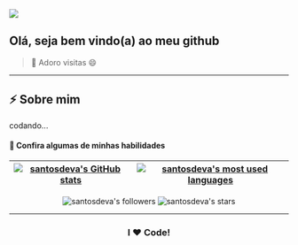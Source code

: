 <!--
**santosdeva** is a ✨ _special_ ✨ repository because its `README.md` (this file) appears on your GitHub profile.

Here are some ideas to get you started:

- 🔭 I’m currently working on ...
- 🌱 I’m currently learning ...
- 👯 I’m looking to collaborate on ...
- 🤔 I’m looking for help with ...
- 💬 Ask me about ...
- 📫 How to reach me: ...
- 😄 Pronouns: ...
- ⚡ Fun fact: ...
-->

<img src="https://i.pinimg.com/originals/e5/24/c3/e524c3af770718f2fa0ad190489a02b0.gif">

## Olá, seja bem vindo(a) ao meu github

> 👋 Adoro visitas 😄

------------

## ⚡ Sobre mim 

codando...

#### 🌱 Confira algumas de minhas habilidades 


| [![santosdeva's GitHub stats](https://github-readme-stats.vercel.app/api?username=santosdeva&count_private=true&show_icons=true&hide=issues&hide_border=true&theme=dark)](https://github.com/santosdeva?tab=repositories) | [![santosdeva's most used languages](https://github-readme-stats.vercel.app/api/top-langs/?username=santosdeva&layout=compact&hide_border=true&theme=dark)](https://github.com/santosdeva?tab=repositories) |
|:-:|:-:|

<p align="center">
	<img alt="santosdeva's followers" src="https://img.shields.io/github/followers/santosdeva?color=black" />
	<img alt="santosdeva's stars" src="https://img.shields.io/github/stars/santosdeva?color=black" />
</p>

---

<h3 align="center">
	I ❤️ Code!
</h3>

